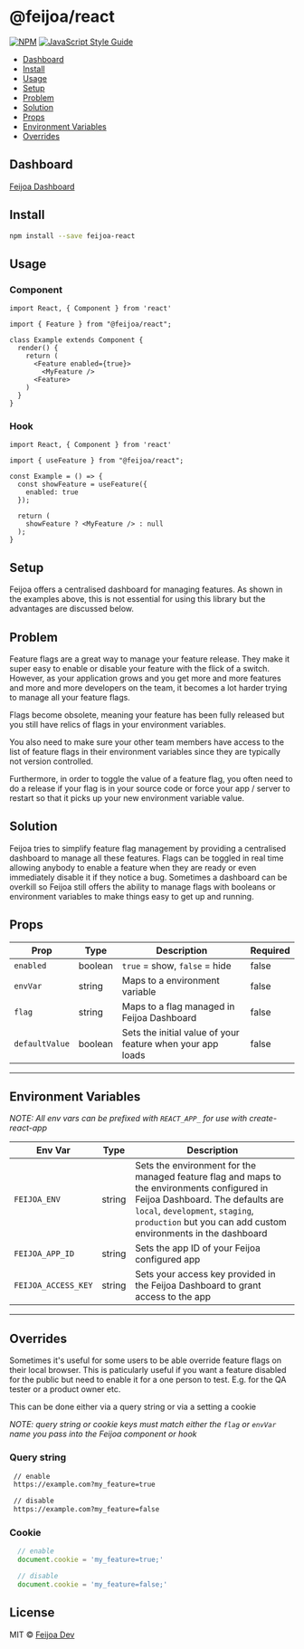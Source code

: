 # @feijoa/react


[![NPM](https://img.shields.io/npm/v/@feijoa/react.svg)](https://www.npmjs.com/package/@feijoa/react) [![JavaScript Style Guide](https://img.shields.io/badge/code_style-standard-brightgreen.svg)](https://standardjs.com)

- [Dashboard](#dashboard)
- [Install](#install)
- [Usage](#usage)
- [Setup](#setup)
- [Problem](#problem)
- [Solution](#solution)
- [Props](#props)
- [Environment Variables](#environment-variables)
- [Overrides](#overrides)

## Dashboard

[Feijoa Dashboard](https://app.feijoa.dev)

## Install

```bash
npm install --save feijoa-react
```

## Usage

### Component

```tsx
import React, { Component } from 'react'

import { Feature } from "@feijoa/react";

class Example extends Component {
  render() {
    return (
      <Feature enabled={true}>
        <MyFeature />
      <Feature>
    )
  }
}
```

### Hook

```tsx
import React, { Component } from 'react'

import { useFeature } from "@feijoa/react";

const Example = () => {
  const showFeature = useFeature({
    enabled: true
  });

  return (
    showFeature ? <MyFeature /> : null
  );
}
```

## Setup

Feijoa offers a centralised dashboard for managing features. As shown in the examples above, this is not essential for using this library but the advantages are discussed below.

## Problem

Feature flags are a great way to manage your feature release. They make it super easy to enable or disable your feature with the flick of a switch. However, as your application grows and you get more and more features and more and more developers on the team, it becomes a lot harder trying to manage all your feature flags. 

Flags become obsolete, meaning your feature has been fully released but you still have relics of flags in your environment variables. 

You also need to make sure your other team members have access to the list of feature flags in their environment variables since they are typically not version controlled. 

Furthermore, in order to toggle the value of a feature flag, you often need to do a release if your flag is in your source code or force your app / server to restart so that it picks up your new environment variable value. 

## Solution

Feijoa tries to simplify feature flag management by providing a centralised dashboard to manage all these features. Flags can be toggled in real time allowing anybody to enable a feature when they are ready or even immediately disable it if they notice a bug. Sometimes a dashboard can be overkill so Feijoa still offers the ability to manage flags with booleans or environment variables to make things easy to get up and running. 

## Props

| Prop            | Type        | Description                                                       | Required |
| ------------    | ----------- | -------------------------------------------------------           | ---------|
| `enabled`       | boolean     | `true` = show, `false` = hide                                     | false    |
| `envVar`        | string      | Maps to a environment variable                                    | false    |
| `flag`          | string      | Maps to a flag managed in Feijoa Dashboard                        | false    |
| `defaultValue`  | boolean     | Sets the initial value of your feature when your app loads        | false    |
-------------------------

## Environment Variables

*NOTE: All env vars can be prefixed with `REACT_APP_` for use with create-react-app*

| Env Var         | Type        | Description                                                       | 
| ------------    | ----------- | -------------------------------------------------------           | 
| `FEIJOA_ENV` | string      | Sets the environment for the managed feature flag and maps to the environments configured in Feijoa Dashboard. The defaults are `local`, `development`, `staging`, `production` but you can add custom environments in the dashboard| 
| `FEIJOA_APP_ID` | string      | Sets the app ID of your Feijoa configured app |
| `FEIJOA_ACCESS_KEY` | string  | Sets your access key provided in the Feijoa Dashboard to grant access to the app | 
-------------------------

## Overrides

Sometimes it's useful for some users to be able override feature flags on their local browser. This is paticularly useful if you want a feature disabled for the public but need to enable it for a one person to test. E.g. for the QA tester or a product owner etc.

This can be done either via a query string or via a setting a cookie

*NOTE: query string or cookie keys must match either the `flag` or `envVar` name you pass into the Feijoa component or hook*

### Query string

```sh
 // enable
 https://example.com?my_feature=true

 // disable
 https://example.com?my_feature=false
```

### Cookie

```js
  // enable
  document.cookie = 'my_feature=true;'

  // disable
  document.cookie = 'my_feature=false;'
```

## License

MIT © [Feijoa Dev](https://github.com/feijoa-dev)
